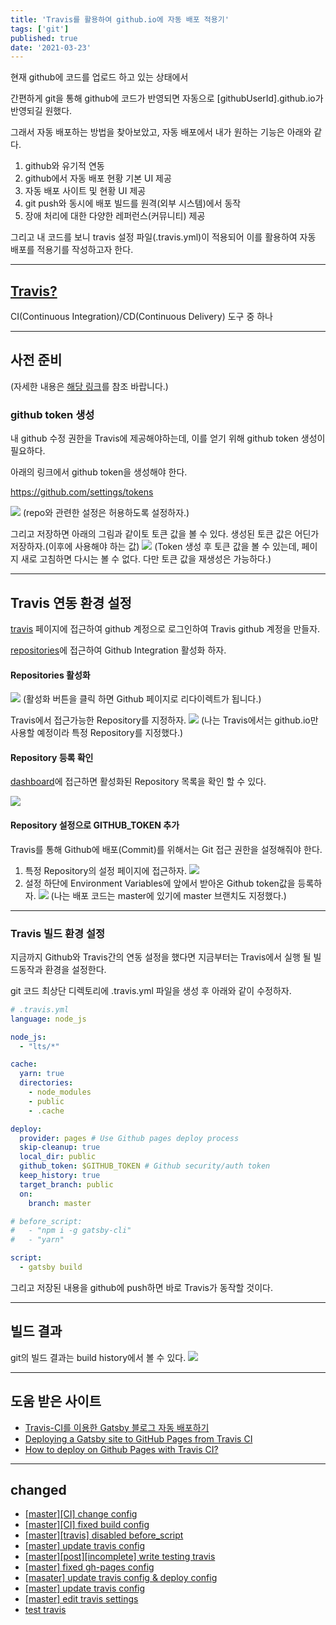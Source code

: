 ```yaml
---
title: 'Travis를 활용하여 github.io에 자동 배포 적용기'
tags: ['git']
published: true
date: '2021-03-23'
---
```


현재 github에 코드를 업로드 하고 있는 상태에서

간편하게 git을 통해 github에 코드가 반영되면 자동으로 [githubUserId].github.io가 반영되길 원했다.

그래서 자동 배포하는 방법을 찾아보았고, 자동 배포에서 내가 원하는 기능은 아래와 같다.

1. github와 유기적 연동
2. github에서 자동 배포 현황 기본 UI 제공
3. 자동 배포 사이트 및 현황 UI 제공
4. git push와 동시에 배포 빌드를 원격(외부 시스템)에서 동작
5. 장애 처리에 대한 다양한 레퍼런스(커뮤니티) 제공

그리고 내 코드를 보니 travis 설정 파일(.travis.yml)이 적용되어 이를 활용하여 자동 배포를 적용기를 작성하고자 한다.

---
## [Travis?](https://owin2828.github.io/devlog/2020/01/09/cicd-1.html)

CI(Continuous Integration)/CD(Continuous Delivery) 도구 중 하나

---
## 사전 준비

(자세한 내용은 [해당 링크](https://anpigon.github.io/blog/kr/@anpigon/travisci-gatsby--1545840561400/)를 참조 바랍니다.)

### github token 생성

내 github 수정 권한을 Travis에 제공해야하는데, 이를 얻기 위해 github token 생성이 필요하다.

아래의 링크에서 github token을 생성해야 한다.

https://github.com/settings/tokens

![](/snapshot/2021/0323/createGithubTokenGuide1.png)
(repo와 관련한 설정은 허용하도록 설정하자.)

그리고 저장하면 아래의 그림과 같이토 토큰 값을 볼 수 있다.
생성된 토큰 값은 어딘가 저장하자.(이후에 사용해야 하는 값)
![](/snapshot/2021/0323/createGithubTokenGuide2.png)
(Token 생성 후 토큰 값을 볼 수 있는데, 페이지 새로 고침하면 다시는 볼 수 없다.
다만 토큰 값을 재생성은 가능하다.)

---
## Travis 연동 환경 설정

[travis](https://travis-ci.com/) 페이지에 접근하여 github 계정으로 로그인하여 Travis github 계정을 만들자.

[repositories](https://travis-ci.com/account/repositories)에 접근하여 Github Integration 활성화 하자.

#### Repositories 활성화

![](/snapshot/2021/0323/activeRepositoryTravisGuide1.png)
(활성화 버튼을 클릭 하면 Github 페이지로 리다이렉트가 됩니다.)

Travis에서 접근가능한 Repository를 지정하자.
![](/snapshot/2021/0323/activeRepositoryTravisGuide2.png)
(나는 Travis에서는 github.io만 사용할 예정이라 특정 Repository를 지정했다.)

#### Repository 등록 확인

[dashboard](https://travis-ci.com/dashboard)에 접근하면 활성화된 Repository 목록을 확인 할 수 있다.

![](/snapshot/2021/0323/activeRepositoryTravisGuide3.png)

#### Repository 설정으로 GITHUB_TOKEN 추가

Travis를 통해 Github에 배포(Commit)를 위해서는 Git 접근 권한을 설정해줘야 한다.

1. 특정 Repository의 설정 페이지에 접근하자.
  ![](/snapshot/2021/0323/settingRepositoryInTravisGuide1.png)
2. 설정 하단에 Environment Variables에 앞에서 받아온 Github token값을 등록하자.
  ![](/snapshot/2021/0323/settingRepositoryInTravisGuide3.png)
  (나는 배포 코드는 master에 있기에 master 브랜치도 지정했다.)

---
### Travis 빌드 환경 설정

지금까지 Github와 Travis간의 연동 설정을 했다면 지금부터는 Travis에서 실행 될 빌드동작과 환경을 설정한다.

git 코드 최상단 디렉토리에 .travis.yml 파일을 생성 후 아래와 같이 수정하자.

```yml
# .travis.yml
language: node_js

node_js:
  - "lts/*"

cache:
  yarn: true
  directories:
    - node_modules
    - public
    - .cache

deploy:
  provider: pages # Use Github pages deploy process
  skip-cleanup: true
  local_dir: public
  github_token: $GITHUB_TOKEN # Github security/auth token
  keep_history: true
  target_branch: public
  on:
    branch: master

# before_script:
#   - "npm i -g gatsby-cli"
#   - "yarn"

script:
  - gatsby build
```

그리고 저장된 내용을 github에 push하면 바로 Travis가 동작할 것이다.

---
## 빌드 결과

git의 빌드 결과는 build history에서 볼 수 있다.
![](/snapshot/2021/0323/buildTravisGuide1.png)


---
## 도움 받은 사이트

- [Travis-CI를 이용한 Gatsby 블로그 자동 배포하기](https://anpigon.github.io/blog/kr/@anpigon/travisci-gatsby--1545840561400/)
- [Deploying a Gatsby site to GitHub Pages from Travis CI](https://snyk.io/blog/deploying-a-gatsby-site-to-github-pages-from-travis-ci/)
- [How to deploy on Github Pages with Travis CI?](https://slashgear.github.io/how-to-deploy-on-github-pages-with-travis-ci/)

---
## changed

- [[master][CI] change config](https://github.com/whitesky0109/whitesky0109.github.io/commit/4280fad341c83bbbd3e0a4bb5903e5c91dcfc530)
- [[master][CI] fixed build config](https://github.com/whitesky0109/whitesky0109.github.io/commit/21b99bc5b3a0f0c5bf946399f1f7448bdf3f9335)
- [[master][travis] disabled before_script](https://github.com/whitesky0109/whitesky0109.github.io/commit/f869f2d2e45203e32b29d267f9858862016ad7cd)
- [[master] update travis config](https://github.com/whitesky0109/whitesky0109.github.io/commit/e2dbc5018acc8c276f39fe466ade9283f28cf026)
- [[master][post][incomplete] write testing travis](https://github.com/whitesky0109/whitesky0109.github.io/commit/730f64ccc3dc00c2f66f2a95bcdfd5efc9d70f7e)
- [[master] fixed gh-pages config](https://github.com/whitesky0109/whitesky0109.github.io/commit/b2462231d8abf4712b66a5c9777bf6a4691b420c)
- [[masater] update travis config & deploy config](https://github.com/whitesky0109/whitesky0109.github.io/commit/5109d85be0c90b1488be30257ab5ee2506a5c072)
- [[master] update travis config](https://github.com/whitesky0109/whitesky0109.github.io/commit/9a0c3835b23aebcaf08ffdbaad7685b829e29d77)
- [[master] edit travis settings](https://github.com/whitesky0109/whitesky0109.github.io/commit/4bbd85915cbe78cebe53de5e71b8a2edf9e46b3b)
- [test travis](https://github.com/whitesky0109/whitesky0109.github.io/commit/1e9455871640fc57dc21595e421a4b22684a2f55)